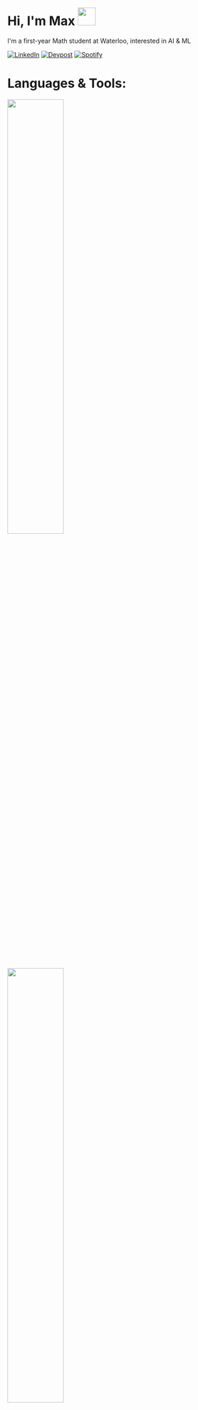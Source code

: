 # Hi, I'm Max <img src="https://media.giphy.com/media/hvRJCLFzcasrR4ia7z/giphy.gif" width="40px">
I'm a first-year Math student at Waterloo, interested in AI & ML<br>

[![LinkedIn](https://img.shields.io/badge/LinkedIn-0077B5?style=for-the-badge&logo=linkedin&logoColor=white)](https://linkedin.com/in/maximiliantmiller)
[![Devpost](https://img.shields.io/badge/Devpost-003E54?style=for-the-badge&logo=Devpost&logoColor=white)](https://devpost.com/mtmlr101?ref_content=user-portfolio&ref_feature=portfolio&ref_medium=global-nav)
[![Spotify](https://img.shields.io/badge/Spotify-1ED760?&style=for-the-badge&logo=spotify&logoColor=white)](https://open.spotify.com/user/2q1kx3zbnd9xayhtzccg5naq3?si=a38992f160f9454e)


# **Languages & Tools:** 
<div style="margin-bottom: 20px;">
  <img src="https://skillicons.dev/icons?i=py,flask,tensorflow,opencv,mysql&perline=5" alt="" style="width: 50%;"/>
  <img src="https://skillicons.dev/icons?i=javascript,nodejs,react,electron,mongodb&perline=5" alt="" style="width: 50%;"/>
</div>


# 📊 **GitHub Stats:**
<div style="display: flex; justify-content: space-between; gap: 20px;">
  <img src="https://github-readme-stats.vercel.app/api?username=maxtmiller&theme=radical&hide_border=false&include_all_commits=true&count_private=false&layout=compact" alt="Stats" style="height: 200px;"/>
  <img src="https://github-readme-stats.vercel.app/api/top-langs/?username=maxtmiller&theme=radical&hide_border=false&include_all_commits=true&count_private=false&layout=compact" alt="Languages" style="height: 200px;"/>
</div>

![](https://visitcount.itsvg.in/api?id=maxtmiller&icon=0&color=11)](https://visitcount.itsvg.in)
![](https://komarev.com/ghpvc/?username=maxtmiller)

<!-- ![](https://github-readme-stats.vercel.app/api?username=maxtmiller&theme=radical&hide_border=false&include_all_commits=true&count_private=false&layout=compact) -->
<!-- ![](https://github-readme-stats.vercel.app/api/top-langs/?username=maxtmiller&theme=radical&hide_border=false&include_all_commits=true&count_private=false&layout=compact) -->
<!-- ![](https://github-readme-streak-stats.herokuapp.com/?user=maxtmiller&theme=radical&hide_border=false) -->

<!-- Proudly created with GPRM ( https://gprm.itsvg.in ) -->
